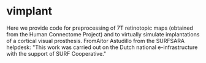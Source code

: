 # vimplant
Here we provide code for preprocessing of 7T retinotopic maps (obtained from the Human Connectome Project) and to virtually simulate implantations of a cortical visual prosthesis.  FromAitor Astudillo from the SURFSARA helpdesk:  "This work was carried out on the Dutch national e-infrastructure with the support of SURF Cooperative."
